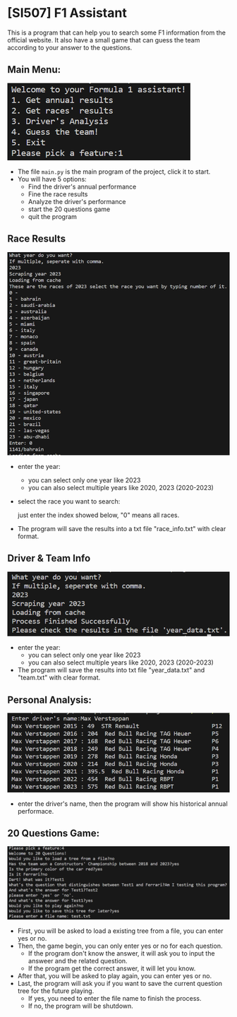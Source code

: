 # [SI507] F1 Assistant
This is a program that can help you to search some F1 information from the official website. It also have a small game that can guess the team according to your answer to the questions.
## Main Menu:
![Alt text](image-6.jpg)
* The file `main.py` is the main program of the project, click it to start.
* You will have 5 options:
    - Find the driver's annual performance
    - Fine the race results
    - Analyze the driver's performance
    - start the 20 questions game
    - quit the program

## Race Results
![Alt text](image-1.png)
* enter the year:
    - you can select only one year like 2023 
    - you can also select multiple years like 2020, 2023 (2020-2023)
* select the race you want to search:

    just enter the index showed below, "0" means all races.
* The program will save the results into a txt file "race_info.txt" with clear format.

## Driver & Team Info
![Alt text](image-3.png)
* enter the year:
    - you can select only one year like 2023 
    - you can also select multiple years like 2020, 2023 (2020-2023)
* The program will save the results into txt file "year_data.txt" and "team.txt" with clear format.

## Personal Analysis:
![Alt text](image.png)
* enter the driver's name, then the program will show his historical annual performace.

## 20 Questions Game:
![Alt text](image-5.png)
* First, you will be asked to load a existing tree from a file, you can enter yes or no.
* Then, the game begin, you can only enter yes or no for each question.
    - If the program don't know the answer, it will ask you to input the answeer and the related question.
    - If the program get the correct answer, it will let you know.
* After that, you will be asked to play again, you can enter yes or no.
* Last, the program will ask you if you want to save the current question tree for the future playing.
    - If yes, you need to enter the file name to finish the process.
    - If no, the program will be shutdown.